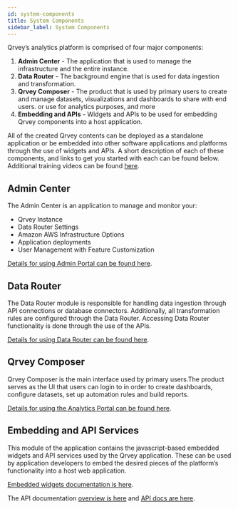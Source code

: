 ```yaml
---
id: system-components
title: System Components
sidebar_label: System Components
---
```


<div style={{textAlign: "justify"}}>

Qrvey’s analytics platform is comprised of four major components:
1. **Admin Center** - The application that is used to manage the infrastructure and the entire instance. 
2. **Data Router** - The background engine that is used for data ingestion and transformation.
3. **Qrvey Composer** - The product that is used by primary users to create and manage datasets, visualizations and dashboards to share with end users. or use for analytics purposes, and more
4. **Embedding and APIs** - Widgets and APIs to be used for embedding Qrvey components into a host application.

All of the created Qrvey contents can be deployed as a standalone application or be embedded into other software applications and platforms through the use of widgets and APIs. 
A short description of each of these components, and links to get you started with each can be found below. Additional training videos can be found <a href="/docs/video-training/building-qrvey-sample/multi-tenancy-architecture" target="_blank">here</a>.

## Admin Center
The Admin Center is an application to manage and monitor your:
* Qrvey Instance 
* Data Router Settings 
* Amazon AWS Infrastructure Options 
* Application deployments
* User Management with Feature Customization

<a href="/docs/admin/admin-intro/" target="_blank">Details for using Admin Portal can be found here</a>.

## Data Router
The Data Router module is responsible for handling data ingestion through API connections or database connectors. Additionally, all transformation rules are configured through the Data Router. Accessing Data Router functionality is done through the use of the APIs.

<a href="https://www.google.com/url?q=https://documenter.getpostman.com/view/1152381/TVCb4AGN%23f5d31d51-13e7-4983-af72-0a414de50756&sa=D&source=docs&ust=1645016920099460&usg=AOvVaw2Li2lUlzOEWCnnix6j05Zk" target="_blank">Details for using Data Router can be found here</a>.

## Qrvey Composer
Qrvey Composer is the main interface used by primary users.The product serves as the UI that users can login to in order to create dashboards, configure datasets, set up automation rules and build reports. 

<a href="/docs/ui-docs/basics/logging-in/" target="_blank">Details for using the Analytics Portal can be found here</a>.

## Embedding and API Services
This module of the application contains the javascript-based embedded widgets and API services used by the Qrvey application. These can be used by application developers to embed the desired pieces of the platform’s functionality into a host web application.

<a href="/docs/embedding/embedding-intro/" target="_blank">Embedded widgets documentation is here</a>.

The API documentation <a href="/docs/embedding/api/api-intro/" target="_blank">overview is here</a> and <a href="https://documenter.getpostman.com/view/1152381/TVCb4AGN#intro" target="_blank">API docs are here</a>.

</div>